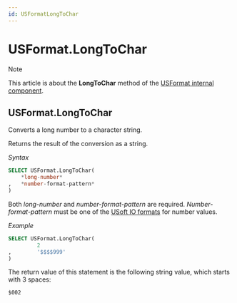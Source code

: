 ```yaml
---
id: USFormatLongToChar
---
```


# USFormat.LongToChar



> [!NOTE]
> This article is about the **LongToChar** method of the [USFormat internal component](/docs/Extensions/USFormat_internal_component).

## **USFormat.LongToChar**

Converts a long number to a character string.

Returns the result of the conversion as a string.

*Syntax*

```sql
SELECT USFormat.LongToChar(
    *long-number*
,   *number-format-pattern*
)
```

Both *long-number* and *number-format-pattern* are required. *Number-format-pattern* must be one of the [USoft IO formats](/docs/Modeller_and_Rules_Engine/Domains/IO_formats.md) for number values.

*Example*

```sql
SELECT USFormat.LongToChar(
         2
,        '$$$$999'
)
```

The return value of this statement is the following string value, which starts with 3 spaces:

```
$002
```

 
